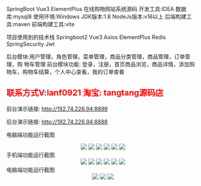 SpringBoot Vue3 ElementPlus 在线购物网站系统源码
开发工具:IDEA
数据库:mysql8
使用环境:Windows
JDK版本:1.8
NodeJs版本:v16以上
后端构建工具:maven
前端构建工具:vite

项目使用到的技术栈 Springboot2 Vue3 Axios ElementPlus  Redis SpringSecurity
Jwt 

后台模块:用户管理，角色管理，菜单管理，商品分类管理，商品管理，订单管理，购
物车管理
前台模块功能: 登录，注册，首页商品浏览，商品详情，添加购物车，购物车结算，个人中心查看，我的订单查看

<h2><font color="red">联系方式V:lanf0921  淘宝: tangtang源码店</font></h2>

前台演示链接: <a href="http://192.74.226.94:8899" target="_blank">http://192.74.226.94:8899</a>

后台演示链接: <a href="http://192.74.226.94:8888" target="_blank">http://192.74.226.94:8888</a>

电脑端功能运行截图
<div align="center">
  <img src="http://192.74.226.94:8888/note/q1.png">
  <img src="http://192.74.226.94:8888/note/q2.png">
  <img src="http://192.74.226.94:8888/note/q3.png">
  <img src="http://192.74.226.94:8888/note/q4.png">
  <img src="http://192.74.226.94:8888/note/q5.png">
  <img src="http://192.74.226.94:8888/note/q7.png">
</div>
手机端功能运行截图
<div align="center">
  <img src="http://192.74.226.94:8888/note/mobile/微信图片_20250322011420.jpg">
  <img src="http://192.74.226.94:8888/note/微信图片_20250322011437.jpg">
  <img src="http://192.74.226.94:8888/note/微信图片_20250322011445.jpg">
  <img src="http://192.74.226.94:8888/note/微信图片_20250322011452.jpg">
  <img src="http://192.74.226.94:8888/note/微信图片_20250322011459.jpg">
  <img src="http://192.74.226.94:8888/note/微信图片_20250322011506.jpg">
</div>
电脑端功能运行截图
<div align="center">
  <img src="http://192.74.226.94:8888/note/h1.png">
  <img src="http://192.74.226.94:8888/note/h2.png">
  <img src="http://192.74.226.94:8888/note/h3.png">
</div>

